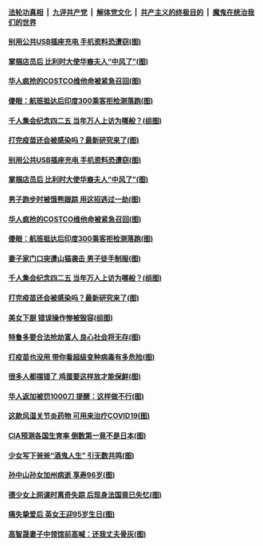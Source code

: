 ####  [法轮功真相](../../../../basic/blob/master/README.md?t=04241402) &nbsp;|&nbsp; [九评共产党](../../../../9ping.md/blob/master/README.md?t=04241402) &nbsp;|&nbsp; [解体党文化](../../../../jtdwh.md/blob/master/README.md?t=04241402)  &nbsp;|&nbsp; [共产主义的终极目的](../../../../gczydzjmd.md/blob/master/README.md?t=04241402) &nbsp;|&nbsp; [魔鬼在统治我们的世界](../../../../mgztzwmdsj.md/blob/master/README.md?t=04241402) 

#### [别用公共USB插座充电 手机资料恐遭窃(图)](../pages/p3/969693.md?t=04241402) 

#### [掌掴店员后 比利时大使华裔夫人“中风了”(图)](../pages/p3/969668.md?t=04241402) 

#### [华人疯抢的COSTCO维他命被紧急召回(图)](../pages/p3/969666.md?t=04241402) 

#### [傻眼：航班抵达后印度300乘客拒检测落跑(图)](../pages/p3/969661.md?t=04241402) 

#### [千人集会纪念四二五 当年万人上访为哪般？(组图)](../pages/p3/969583.md?t=04241402) 

#### [打完疫苗还会被感染吗？最新研究来了(图)](../pages/p3/969590.md?t=04241402) 

#### [别用公共USB插座充电 手机资料恐遭窃(图)](../pages/p3/969693.md?t=04241402) 

#### [掌掴店员后 比利时大使华裔夫人“中风了”(图)](../pages/p3/969668.md?t=04241402) 

#### [男子跑步时被饿熊跟踪 用这招逃过一劫(图)](../pages/p3/969681.md?t=04241402) 

#### [华人疯抢的COSTCO维他命被紧急召回(图)](../pages/p3/969666.md?t=04241402) 

#### [傻眼：航班抵达后印度300乘客拒检测落跑(图)](../pages/p3/969661.md?t=04241402) 

#### [妻子家门口突遭山猫袭击 男子徒手制服(图)](../pages/p3/969627.md?t=04241402) 

#### [千人集会纪念四二五 当年万人上访为哪般？(组图)](../pages/p3/969583.md?t=04241402) 

#### [打完疫苗还会被感染吗？最新研究来了(图)](../pages/p3/969590.md?t=04241402) 

#### [美女下厨 错误操作惨被毁容(组图)](../pages/p3/969592.md?t=04241402) 

#### [特鲁多要合法抢劫富人 良心社会将无存(图)](../pages/p3/969585.md?t=04241402) 

#### [打疫苗也没用 带你看超级变种病毒有多危险(图)](../pages/p3/969587.md?t=04241402) 

#### [很多人都摆错了 鸡蛋要这样放才能保鲜(图)](../pages/p3/969578.md?t=04241402) 

#### [华人返加被罚1000刀 提醒：这样做不行(图)](../pages/p3/969567.md?t=04241402) 

#### [这款风湿关节炎药物 可用来治疗COVID19(图)](../pages/p3/969548.md?t=04241402) 

#### [CIA预测各国生育率 倒数第一竟不是日本(图)](../pages/p3/969480.md?t=04241402) 

#### [少女写下爸爸“酒鬼人生” 引无数共鸣(图)](../pages/p3/969478.md?t=04241402) 

#### [孙中山孙女加州病逝 享寿96岁(图)](../pages/p3/969453.md?t=04241402) 

#### [德少女上网课时离奇失踪 后现身法国竟已失忆(图)](../pages/p3/969438.md?t=04241402) 

#### [痛失挚爱后 英女王迎95岁生日(图)](../pages/p3/969448.md?t=04241402) 

#### [高智晟妻子中领馆前高喊：还我丈夫骨灰(图)](../pages/p3/969411.md?t=04241402) 

